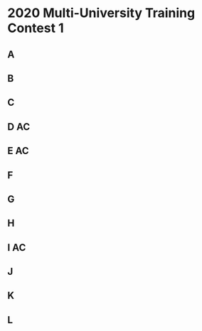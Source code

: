 # 2020 Multi-University Training Contest 1

## A
## B
## C
## D AC
## E AC
## F
## G
## H
## I AC
## J
## K
## L
